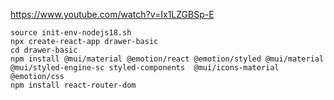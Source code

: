 https://www.youtube.com/watch?v=Ix1LZGBSp-E

```
source init-env-nodejs18.sh
npx create-react-app drawer-basic
cd drawer-basic
npm install @mui/material @emotion/react @emotion/styled @mui/material @mui/styled-engine-sc styled-components  @mui/icons-material @emotion/css
npm install react-router-dom
```
